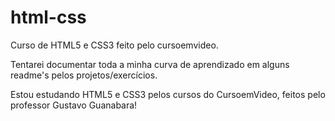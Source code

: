 # html-css
 Curso de HTML5 e CSS3 feito pelo cursoemvideo.

 Tentarei documentar toda a minha curva de aprendizado em alguns readme's pelos projetos/exercícios.
 
 Estou estudando HTML5 e CSS3 pelos cursos do CursoemVideo, feitos pelo professor Gustavo Guanabara!